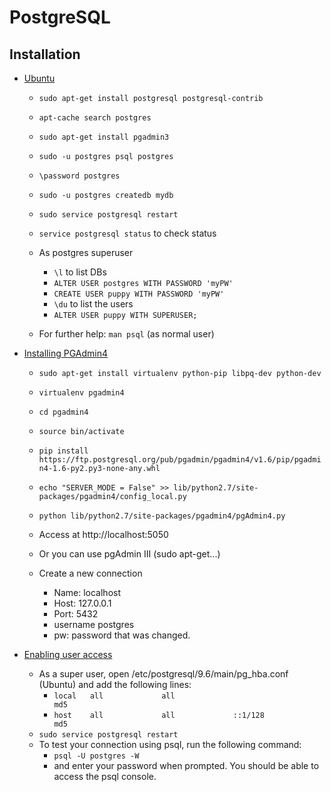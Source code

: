 # PostgreSQL

## Installation
- [Ubuntu](https://help.ubuntu.com/community/PostgreSQL)
  - `sudo apt-get install postgresql postgresql-contrib`
  - `apt-cache search postgres`
  - `sudo apt-get install pgadmin3`
  - `sudo -u postgres psql postgres`
  - `\password postgres`
  - `sudo -u postgres createdb mydb`

  - `sudo service postgresql restart`
  - `service postgresql status` to check status

  - As postgres superuser
    - `\l` to list DBs
    - `ALTER USER postgres WITH PASSWORD 'myPW'`
    - `CREATE USER puppy WITH PASSWORD 'myPW'`
    - `\du` to list the users
    - `ALTER USER puppy WITH SUPERUSER;`

  - For further help: `man psql` (as normal user)

- [Installing PGAdmin4](https://askubuntu.com/questions/831262/how-to-install-pgadmin-4-in-desktop-mode-on-ubuntu-16-04)
  - `sudo apt-get install virtualenv python-pip libpq-dev python-dev`
  - `virtualenv pgadmin4`
  - `cd pgadmin4`
  - `source bin/activate`
  - `pip install https://ftp.postgresql.org/pub/pgadmin/pgadmin4/v1.6/pip/pgadmin4-1.6-py2.py3-none-any.whl`
  - `echo "SERVER_MODE = False" >> lib/python2.7/site-packages/pgadmin4/config_local.py`
  - `python lib/python2.7/site-packages/pgadmin4/pgAdmin4.py`
  - Access at http://localhost:5050

  - Or you can use pgAdmin III (sudo apt-get...)

  - Create a new connection
    - Name: localhost
    - Host: 127.0.0.1
    - Port: 5432
    - username postgres
    - pw: password that was changed.

- [Enabling user access](http://suite.opengeo.org/docs/latest/dataadmin/pgGettingStarted/firstconnect.html)
  - As a super user, open /etc/postgresql/9.6/main/pg_hba.conf (Ubuntu) and add the following lines:
    - `local   all             all                                      md5`
    - `host    all             all             ::1/128                 md5`
  - `sudo service postgresql restart`
  - To test your connection using psql, run the following command:
    - `psql -U postgres -W`
    - and enter your password when prompted. You should be able to access the psql console.

